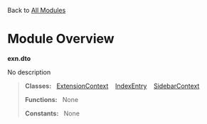 Back to [All Modules](https://github.com/pyrustic/exn/blob/master/docs/modules/README.md#readme)

# Module Overview

**exn.dto**
 
No description

> **Classes:** &nbsp; [ExtensionContext](https://github.com/pyrustic/exn/blob/master/docs/modules/content/exn.dto/content/classes/ExtensionContext.md#class-extensioncontext) &nbsp;&nbsp; [IndexEntry](https://github.com/pyrustic/exn/blob/master/docs/modules/content/exn.dto/content/classes/IndexEntry.md#class-indexentry) &nbsp;&nbsp; [SidebarContext](https://github.com/pyrustic/exn/blob/master/docs/modules/content/exn.dto/content/classes/SidebarContext.md#class-sidebarcontext)
>
> **Functions:** &nbsp; None
>
> **Constants:** &nbsp; None
